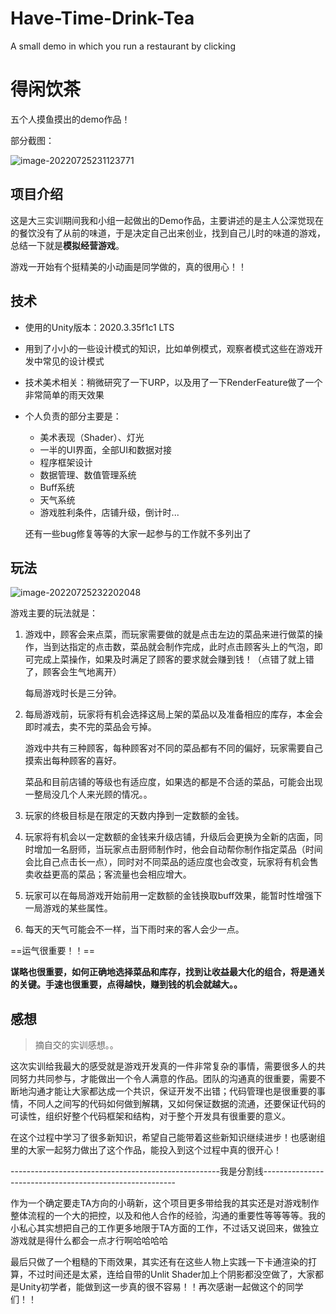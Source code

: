 # Have-Time-Drink-Tea
A small demo in which you run a restaurant by clicking


# 得闲饮茶

五个人摸鱼摸出的demo作品！

部分截图：

![image-20220725231123771](https://pic.imgdb.cn/item/62debb53f54cd3f9371efe03.png)



## 项目介绍

这是大三实训期间我和小组一起做出的Demo作品，主要讲述的是主人公深觉现在的餐饮没有了从前的味道，于是决定自己出来创业，找到自己儿时的味道的游戏，总结一下就是**模拟经营游戏**。

游戏一开始有个挺精美的小动画是同学做的，真的很用心！！

## 技术

- 使用的Unity版本：2020.3.35f1c1 LTS

- 用到了小小的一些设计模式的知识，比如单例模式，观察者模式这些在游戏开发中常见的设计模式

- 技术美术相关：稍微研究了一下URP，以及用了一下RenderFeature做了一个非常简单的雨天效果

- 个人负责的部分主要是：

  - 美术表现（Shader）、灯光
  - 一半的UI界面，全部UI和数据对接
  - 程序框架设计
  - 数据管理、数值管理系统
  - Buff系统
  - 天气系统
  - 游戏胜利条件，店铺升级，倒计时...

  还有一些bug修复等等的大家一起参与的工作就不多列出了

## 玩法

![image-20220725232202048](https://pic.imgdb.cn/item/62debb57f54cd3f9371f11b1.png)

游戏主要的玩法就是：

1. 游戏中，顾客会来点菜，而玩家需要做的就是点击左边的菜品来进行做菜的操作，当到达指定的点击数，菜品就会制作完成，此时点击顾客头上的气泡，即可完成上菜操作，如果及时满足了顾客的要求就会赚到钱！（点错了就上错了，顾客会生气地离开）

   每局游戏时长是三分钟。

2. 每局游戏前，玩家将有机会选择这局上架的菜品以及准备相应的库存，本金会即时减去，卖不完的菜品会亏掉。

   游戏中共有三种顾客，每种顾客对不同的菜品都有不同的偏好，玩家需要自己摸索出每种顾客的喜好。

   菜品和目前店铺的等级也有适应度，如果选的都是不合适的菜品，可能会出现一整局没几个人来光顾的情况。。

3. 玩家的终极目标是在限定的天数内挣到一定数额的金钱。

4. 玩家将有机会以一定数额的金钱来升级店铺，升级后会更换为全新的店面，同时增加一名厨师，当玩家点击厨师制作时，他会自动帮你制作指定菜品（时间会比自己点击长一点），同时对不同菜品的适应度也会改变，玩家将有机会售卖收益更高的菜品；客流量也会相应增大。

5. 玩家可以在每局游戏开始前用一定数额的金钱换取buff效果，能暂时性增强下一局游戏的某些属性。

6. 每天的天气可能会不一样，当下雨时来的客人会少一点。

==运气很重要！！==

**谋略也很重要，如何正确地选择菜品和库存，找到让收益最大化的组合，将是通关的关键。手速也很重要，点得越快，赚到钱的机会就越大。。**

## 感想

> 摘自交的实训感想。。

这次实训给我最大的感受就是游戏开发真的一件非常复杂的事情，需要很多人的共同努力共同参与，才能做出一个令人满意的作品。团队的沟通真的很重要，需要不断地沟通才能让大家都达成一个共识，保证开发不出错；代码管理也是很重要的事情，不同人之间写的代码如何做到解耦，又如何保证数据的流通，还要保证代码的可读性，组织好整个代码框架和结构，对于整个开发具有很重要的意义。

在这个过程中学习了很多新知识，希望自己能带着这些新知识继续进步！也感谢组里的大家一起努力做出了这个作品，能投入到这个过程中真的很开心！

----------------------------------------------------我是分割线--------------------------------------------------------

作为一个确定要走TA方向的小萌新，这个项目更多带给我的其实还是对游戏制作整体流程的一个大的把控，以及和他人合作的经验，沟通的重要性等等等等。我的小私心其实想把自己的工作更多地限于TA方面的工作，不过话又说回来，做独立游戏就是得什么都会一点才行啊哈哈哈哈

最后只做了一个粗糙的下雨效果，其实还有在这些人物上实践一下卡通渲染的打算，不过时间还是太紧，连给自带的Unlit Shader加上个阴影都没空做了，大家都是Unity初学者，能做到这一步真的很不容易！！再次感谢一起做这个的同学们！！
